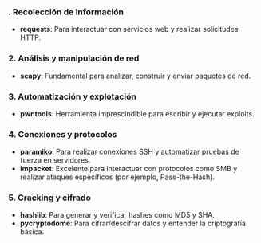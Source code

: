 ### **. Recolección de información**

- **requests**: Para interactuar con servicios web y realizar solicitudes HTTP.

### **2. Análisis y manipulación de red**

- **scapy**: Fundamental para analizar, construir y enviar paquetes de red.

### **3. Automatización y explotación**

- **pwntools**: Herramienta imprescindible para escribir y ejecutar exploits.

### **4. Conexiones y protocolos**

- **paramiko**: Para realizar conexiones SSH y automatizar pruebas de fuerza en servidores.
- **impacket**: Excelente para interactuar con protocolos como SMB y realizar ataques específicos (por ejemplo, Pass-the-Hash).

### **5. Cracking y cifrado**

- **hashlib**: Para generar y verificar hashes como MD5 y SHA.
- **pycryptodome**: Para cifrar/descifrar datos y entender la criptografía básica.
